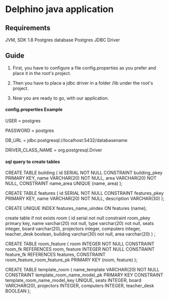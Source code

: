 # Delphino java application

## Requirements
JVM, SDK 1.8
Postgres database
Postgres JDBC Driver

## Guide
1. First, you have to configure a file config.properties as you prefer and place it in the root's project.

2. Then you have to place a jdbc driver in a folder /lib under the root's project.

3. Now you are ready to go, with our application.

#### config.properties Example
  
  USER = postgres
  
  PASSWORD = postgres
  
  DB_URL = jdbc:postgresql://localhost:5432/databasename
  
  DRIVER_CLASS_NAME = org.postgresql.Driver
  
#### sql query to create tables

CREATE TABLE building
(
  id   SERIAL      NOT NULL
    CONSTRAINT building_pkey
    PRIMARY KEY,
  name VARCHAR(20) NOT NULL,
  area VARCHAR(20) NOT NULL,
  CONSTRAINT name_area
  UNIQUE (name, area)
);

CREATE TABLE features
(
  id          SERIAL      NOT NULL
    CONSTRAINT features_pkey
    PRIMARY KEY,
  name        VARCHAR(20) NOT NULL,
  description VARCHAR(30)
);

CREATE UNIQUE INDEX features_name_uindex
  ON features (name);

create table if not exists room
(
	id serial not null
		constraint room_pkey
			primary key,
	name varchar(20) not null,
	type varchar(20) not null,
	seats integer,
	board varchar(20),
	projectors integer,
	computers integer,
	teacher_desk boolean,
	building varchar(30) not null,
	area varchar(20)
)
;


CREATE TABLE room_feature
(
  room    INTEGER NOT NULL
    CONSTRAINT room_fk
    REFERENCES room,
  feature INTEGER NOT NULL
    CONSTRAINT feature_fk
    REFERENCES features,
  CONSTRAINT room_feature_room_feature_pk
  PRIMARY KEY (room, feature)
);


CREATE TABLE template_room
(
  name_template VARCHAR(20) NOT NULL
    CONSTRAINT template_room_name_model_pk
    PRIMARY KEY
    CONSTRAINT template_room_name_model_key
    UNIQUE,
  seats         INTEGER,
  board         VARCHAR(20),
  projectors    INTEGER,
  computers     INTEGER,
  teacher_desk  BOOLEAN
);

